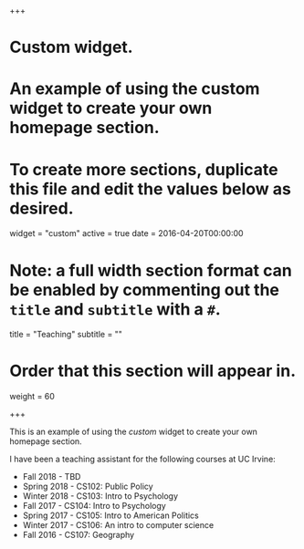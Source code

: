+++
# Custom widget.
# An example of using the custom widget to create your own homepage section.
# To create more sections, duplicate this file and edit the values below as desired.
widget = "custom"
active = true
date = 2016-04-20T00:00:00

# Note: a full width section format can be enabled by commenting out the `title` and `subtitle` with a `#`.
title = "Teaching"
subtitle = ""

# Order that this section will appear in.
weight = 60

+++

This is an example of using the *custom* widget to create your own homepage section.

I have been a  teaching assistant for the following courses at UC Irvine:

- Fall 2018	- TBD
- Spring 2018	- CS102: Public Policy
- Winter 2018	- CS103: Intro to Psychology
- Fall 2017	- CS104: Intro to Psychology
- Spring 2017	- CS105: Intro to American Politics
- Winter 2017	- CS106: An intro to computer science
- Fall 2016	- CS107: Geography
